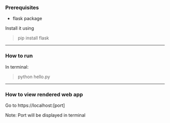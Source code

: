 ### Prerequisites

- flask package

Install it using
> pip install flask

-----
### How to run

In terminal:
> python hello.py

-------------
### How to view rendered web app

Go to https://localhost:[port]

Note: Port will be displayed in terminal
